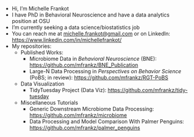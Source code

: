 - Hi, I’m Michelle Frankot
- I have PhD in Behavioral Neuroscience and have a data analytics position at OSU
- I’m currently seeking a data science/biostatistics job 
- You can reach me at michelle.frankot@gmail.com or on LinkedIn: https://www.linkedin.com/in/michellefrankot/
- My repositories: 
  - Published Works:
    - Microbiome Data in *Behavioral Neuroscience* (BNE): https://github.com/mfrankz/BNE_Publication
    - Large-N Data Processing in *Perspectives on Behavior Science* (PoBS; in review): https://github.com/mfrankz/RGT-PoBS
  - Data Visualization
    - TidyTuesday Project (Data Viz): https://github.com/mfrankz/tidy-tuesday
  - Miscellaneous Tutorials
    - Generic Downstream Microbiome Data Processing: https://github.com/mfrankz/microbiome
    - Data Processing and Model Comparison With Palmer Penguins: https://github.com/mfrankz/palmer_penguins



<!---
mfrankz/mfrankz is a ✨ special ✨ repository because its `README.md` (this file) appears on your GitHub profile.
You can click the Preview link to take a look at your changes.
--->
